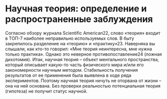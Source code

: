 # Научная теория: определение и распространенные заблуждения

Согласно обзору журнала Scientific American22, слово «теория» входит в ТОП-7 наиболее неправильно используемых слов. В быту закрепилось разделение на «теорию» и «практику»23. Наверняка вы слышали, как кто-то говорил: «Мне теория неинтересна, мне нужна только практика». Однако это неверное противопоставление24 (ложная дихотомия).
Итак, научная теория – объект ментального пространства, который описывает какую-то часть физического мира и/или его закономерности научным методом. Стабильность получения результатов от ее применения была выявлена в ходе ряда экспериментов. Поэтому научная теория ничуть не оторвана от жизни – она на ней основана. Без проверки реальностью потенциальная теория (гипотеза) не получит статус научной.
